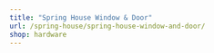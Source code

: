```yaml
---
title: "Spring House Window & Door"
url: /spring-house/spring-house-window-and-door/
shop: hardware
---
```

